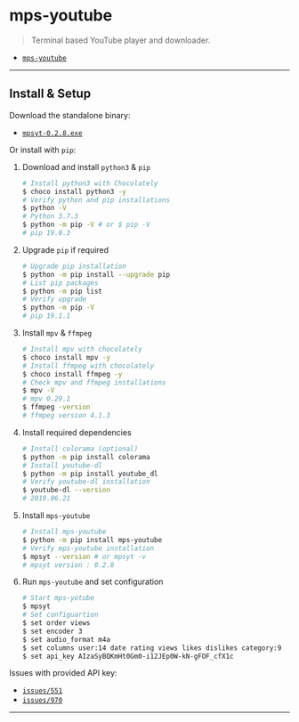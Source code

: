 # mps-youtube

> Terminal based YouTube player and downloader.

- [`mps-youtube`](https://github.com/mps-youtube/mps-youtube)

---

## Install & Setup

Download the standalone binary:

- [`mpsyt-0.2.8.exe`](https://github.com/mps-youtube/mps-youtube/releases/download/v0.2.8/mpsyt-0.2.8.exe)

Or install with `pip`:

1. Download and install `python3` & `pip`

   ```sh
   # Install python3 with Chocolately
   $ choco install python3 -y
   # Verify python and pip installations
   $ python -V
   # Python 3.7.3
   $ python -m pip -V # or $ pip -V
   # pip 19.0.3
   ```

2. Upgrade `pip` if required

   ```sh
   # Upgrade pip installation
   $ python -m pip install --upgrade pip
   # List pip packages
   $ python -m pip list
   # Verify upgrade
   $ python -m pip -V
   # pip 19.1.1
   ```

3. Install `mpv` & `ffmpeg`

   ```sh
   # Install mpv with chocolately
   $ choco install mpv -y
   # Install ffmpeg with chocolately
   $ choco install ffmpeg -y
   # Check mpv and ffmpeg installations
   $ mpv -V
   # mpv 0.29.1
   $ ffmpeg -version
   # ffmpeg version 4.1.3
   ```

4. Install required dependencies

   ```sh
   # Install colorama (optional)
   $ python -m pip install colorama
   # Install youtube-dl
   $ python -m pip install youtube_dl
   # Verify youtube-dl installation
   $ youtube-dl --version
   # 2019.06.21
   ```

5. Install `mps-youtube`

   ```sh
   # Install mps-youtube
   $ python -m pip install mps-youtube
   # Verify mps-youtube installation
   $ mpsyt --version # or mpsyt -v
   # mpsyt version : 0.2.8
   ```

6. Run `mps-youtube` and set configuration

   ```sh
   # Start mps-yotube
   $ mpsyt
   # Set configuartion
   $ set order views
   $ set encoder 3
   $ set audio_format m4a
   $ set columns user:14 date rating views likes dislikes category:9
   $ set api_key AIzaSyBQKmHt0Gm0-i12JEp0W-kN-gFOF_cfX1c
   ```

Issues with provided API key:

- [`issues/551`](https://github.com/mps-youtube/mps-youtube/issues/551)
- [`issues/970`](https://github.com/mps-youtube/mps-youtube/issues/970)

---
